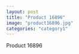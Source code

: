 ```yaml
---
layout: post
title: "Product 16896"
image: "product16896.jpg"
categories: "category1"
---
```

Product 16896
